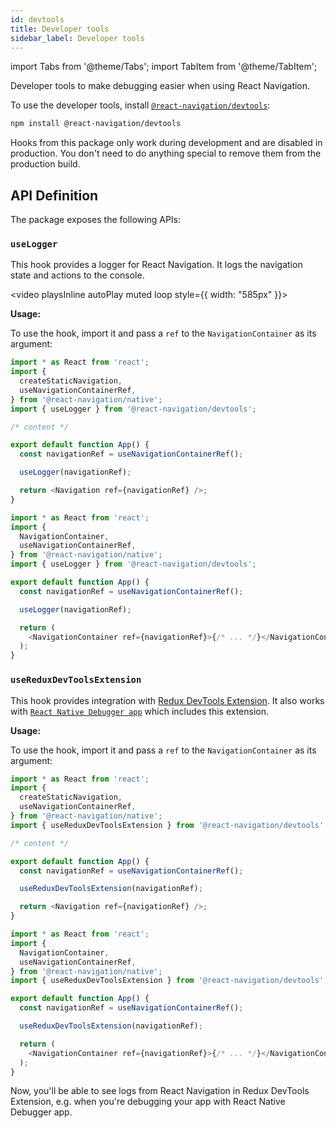 ```yaml
---
id: devtools
title: Developer tools
sidebar_label: Developer tools
---
```


import Tabs from '@theme/Tabs';
import TabItem from '@theme/TabItem';

Developer tools to make debugging easier when using React Navigation.

To use the developer tools, install [`@react-navigation/devtools`](https://github.com/react-navigation/react-navigation/tree/master/packages/devtools):

```bash npm2yarn
npm install @react-navigation/devtools
```

Hooks from this package only work during development and are disabled in production. You don't need to do anything special to remove them from the production build.

## API Definition

The package exposes the following APIs:

### `useLogger`

This hook provides a logger for React Navigation. It logs the navigation state and actions to the console.

<video playsInline autoPlay muted loop style={{ width: "585px" }}>

  <source src="/assets/7.x/devtool-logger.mp4" />
</video>

**Usage:**

To use the hook, import it and pass a `ref` to the `NavigationContainer` as its argument:

<Tabs groupId="config" queryString="config">
<TabItem value="static" label="Static" default>

```js
import * as React from 'react';
import {
  createStaticNavigation,
  useNavigationContainerRef,
} from '@react-navigation/native';
import { useLogger } from '@react-navigation/devtools';

/* content */

export default function App() {
  const navigationRef = useNavigationContainerRef();

  useLogger(navigationRef);

  return <Navigation ref={navigationRef} />;
}
```

</TabItem>

<TabItem value="dynamic" label="Dynamic">

```js
import * as React from 'react';
import {
  NavigationContainer,
  useNavigationContainerRef,
} from '@react-navigation/native';
import { useLogger } from '@react-navigation/devtools';

export default function App() {
  const navigationRef = useNavigationContainerRef();

  useLogger(navigationRef);

  return (
    <NavigationContainer ref={navigationRef}>{/* ... */}</NavigationContainer>
  );
}
```

</TabItem>
</Tabs>

### `useReduxDevToolsExtension`

This hook provides integration with [Redux DevTools Extension](https://github.com/reduxjs/redux-devtools). It also works with [`React Native Debugger app`](https://github.com/jhen0409/react-native-debugger) which includes this extension.

**Usage:**

To use the hook, import it and pass a `ref` to the `NavigationContainer` as its argument:

<Tabs groupId="config" queryString="config">
<TabItem value="static" label="Static" default>

```js
import * as React from 'react';
import {
  createStaticNavigation,
  useNavigationContainerRef,
} from '@react-navigation/native';
import { useReduxDevToolsExtension } from '@react-navigation/devtools';

/* content */

export default function App() {
  const navigationRef = useNavigationContainerRef();

  useReduxDevToolsExtension(navigationRef);

  return <Navigation ref={navigationRef} />;
}
```

</TabItem>

<TabItem value="dynamic" label="Dynamic">

```js
import * as React from 'react';
import {
  NavigationContainer,
  useNavigationContainerRef,
} from '@react-navigation/native';
import { useReduxDevToolsExtension } from '@react-navigation/devtools';

export default function App() {
  const navigationRef = useNavigationContainerRef();

  useReduxDevToolsExtension(navigationRef);

  return (
    <NavigationContainer ref={navigationRef}>{/* ... */}</NavigationContainer>
  );
}
```

</TabItem>
</Tabs>

Now, you'll be able to see logs from React Navigation in Redux DevTools Extension, e.g. when you're debugging your app with React Native Debugger app.
